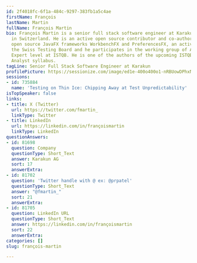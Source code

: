 ```yaml
---
id: 2f4018fc-6f1a-484c-9297-383fb1a5c4ae
firstName: François
lastName: Martin
fullName: François Martin
bio: François Martin is a senior full stack software engineer at Karakun AG, living
  in Switzerland. He is an active open source contributor and co-author of the two
  open source JavaFX frameworks WorkbenchFX and PreferencesFX, an active member of
  the Swiss Testing Board and he participates in the working group of Advanced and
  Expert level at ISTQB. He is one of the authors of the upcoming ISTQB Security Test
  Analyst syllabus.
tagLine: Senior Full Stack Software Engineer at Karakun
profilePicture: https://sessionize.com/image/ed1e-400o400o1-nRBUowDPhxNt9sh23ogSCp.jpg
sessions:
- id: 735884
  name: 'Testing on Thin Ice: Chipping Away at Test Unpredictability'
isTopSpeaker: false
links:
- title: X (Twitter)
  url: https://twitter.com/fmartin_
  linkType: Twitter
- title: LinkedIn
  url: https://linkedin.com/in/françoismartin
  linkType: LinkedIn
questionAnswers:
- id: 81698
  question: Company
  questionType: Short_Text
  answer: Karakun AG
  sort: 17
  answerExtra:
- id: 81702
  question: 'Twitter handle with @ ex: @prpatel'
  questionType: Short_Text
  answer: "@fmartin_"
  sort: 21
  answerExtra:
- id: 81705
  question: LinkedIn URL
  questionType: Short_Text
  answer: https://linkedin.com/in/françoismartin
  sort: 22
  answerExtra:
categories: []
slug: françois-martin

---
```

